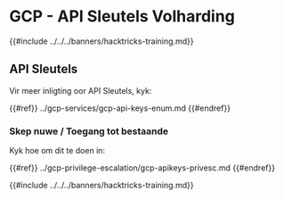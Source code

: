 # GCP - API Sleutels Volharding

{{#include ../../../banners/hacktricks-training.md}}

## API Sleutels

Vir meer inligting oor API Sleutels, kyk:

{{#ref}}
../gcp-services/gcp-api-keys-enum.md
{{#endref}}

### Skep nuwe / Toegang tot bestaande

Kyk hoe om dit te doen in:

{{#ref}}
../gcp-privilege-escalation/gcp-apikeys-privesc.md
{{#endref}}

{{#include ../../../banners/hacktricks-training.md}}
